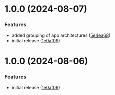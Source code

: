 # 1.0.0 (2024-08-07)


### Features

* added grouping of app architectures ([5e4ea68](https://github.com/RA341/RNR/commit/5e4ea68cc715ab46407b5bb12aaa41f9d767219c))
* initial release ([1e0af09](https://github.com/RA341/RNR/commit/1e0af09a3bebdfedbad8dbb445420f720d07304f))

# 1.0.0 (2024-08-06)


### Features

* initial release ([1e0af09](https://github.com/RA341/RNR/commit/1e0af09a3bebdfedbad8dbb445420f720d07304f))
